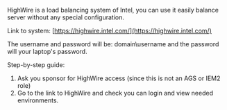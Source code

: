 HighWire is a load balancing system of Intel, you can use it easily balance server without any special configuration. 

Link to system: [https://highwire.intel.com/](https://highwire.intel.com/)

The username and password will be: domain\username and the password will your laptop's password.

Step-by-step guide:
1. Ask you sponsor for HighWire access (since this is not an AGS or IEM2 role)
2. Go to the link to HighWire and check you can login and view needed environments.